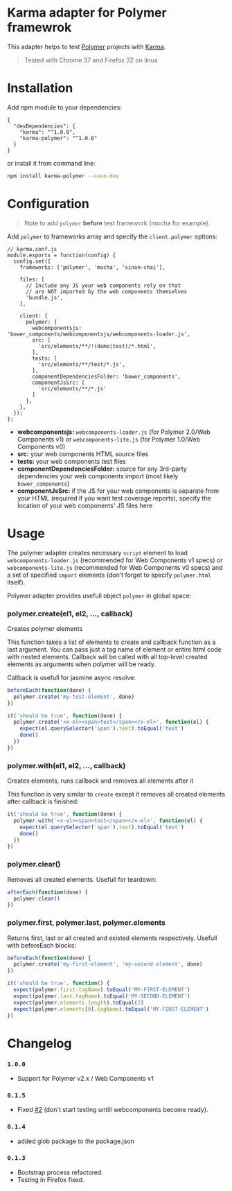 # Karma adapter for Polymer framewrok

This adapter helps to test [Polymer](http://www.polymer-project.org/) projects with [Karma](http://karma-runner.github.io/0.12/index.html).

> Tested with Chrome 37 and Firefox 32 on linux

# Installation

Add npm module to your dependencies:

```
{
  "devDependencies": {
    "karma": "^1.0.0",
    "karma-polymer": "^1.0.0"
  }
}
```

or install it from command line:

```sh
npm install karma-polymer --save-dev
```

# Configuration

> Note to add `polymer` **before** test framework (mocha for example).

Add `polymer` to frameworks array and specify the `client.polymer` options:

```
// karma.conf.js
module.exports = function(config) {
  config.set({
    frameworks: ['polymer', 'mocha', 'sinon-chai'],

    files: [
      // Include any JS your web components rely on that
      // are NOT imported by the web components themselves
      'bundle.js',
    ],

    client: {
      polymer: {
        webcomponentsjs: 'bower_components/webcomponentsjs/webcomponents-loader.js',
        src: [
          'src/elements/**/!(demo|test)/*.html',
        ],
        tests: [
          'src/elements/**/test/*.js',
        ],
        componentDependenciesFolder: 'bower_components',
        componentJsSrc: [
          'src/elements/**/*.js'
        ]
      },
    },
  });
};
```

- **webcomponentsjs:** `webcomponents-loader.js` (for Polymer 2.0/Web Components v1) or `webcomponents-lite.js` (for Polymer 1.0/Web Components v0)
- **src:** your web components HTML source files
- **tests:** your web components test files
- **componentDependenciesFolder:** source for any 3rd-party dependencies your web components import (most likely `bower_components`)
- **componentJsSrc:** if the JS for your web components is separate from your HTML (required if you want test coverage reports), specify the location of your web components' JS files here


# Usage

The polymer adapter creates necessary `script` element to load `webcomponents-loader.js` (recommended for Web Components v1 specs) or `webcomponents-lite.js` (recommended for Web Components v0 specs) and a set of specified `import` elements (don't forget to specify `polymer.html` itself).

Polymer adapter provides usefull object `polymer` in global space:

### polymer.create(el1, el2, ..., callback)

Creates polymer elements

This function takes a list of elements to create and callback function as a last argument. You can pass just a tag name of element or entire html code with nested elements. Callback will be called with all top-level created elements as arguments when polymer will be ready.

Callback is usefull for jasmine async resolve:

```js
beforeEach(function(done) {
  polymer.create('my-test-element', done)
})

it('should be true', function(done) {
  polymer.create('<x-el><span>test</span></x-el>', function(el) {
    expect(el.querySelector('span').text).toEqual('test')
    done()
  })
})
```

### polymer.with(el1, el2, ..., callback)

Creates elements, runs callback and removes all elements after it

This function is very similar to `create` except it removes all created elements after callback is finished:

```js
it('should be true', function(done) {
  polymer.with('<x-el><span>test</span></x-el>', function(el) {
    expect(el.querySelector('span').text).toEqual('test')
    done()
  })
})
```

### polymer.clear()

Removes all created elements. Usefull for teardown:

```js
afterEach(function(done) {
  polymer.clear()
})
```

### polymer.first, polymer.last, polymer.elements

Returns first, last or all created and existed elements respectively. Usefull with beforeEach blocks:

```js
beforeEach(function(done) {
  polymer.create('my-first-element', 'my-second-element', done)
})

it('should be true', function() {
  expect(polymer.first.tagName).toEqual('MY-FIRST-ELEMENT')
  expect(polymer.last.tagName).toEqual('MY-SECOND-ELEMENT')
  expect(polymer.elements.length).toEqual(2)
  expect(polymer.elements[0].tagName).toEqual('MY-FIRST-ELEMENT')
})
```

# Changelog

### `1.0.0`

* Support for Polymer v2.x / Web Components v1

### `0.1.5`

* Fixed [#2](https://github.com/cybernetlab/karma-polymer/issues/2) (don't start testing untill webcomponents become ready).

### `0.1.4`

* added glob package to the package.json

### `0.1.3`

* Bootstrap process refactored.
* Testing in Firefox fixed.
